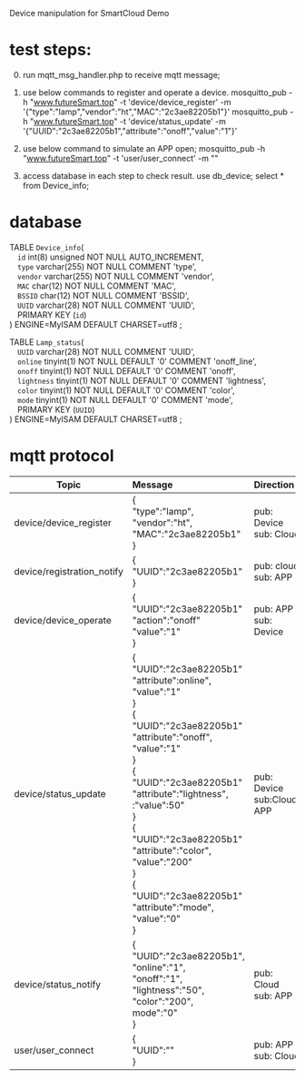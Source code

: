 Device manipulation for SmartCloud Demo

# test steps:
0. run mqtt_msg_handler.php to receive mqtt message;

1. use below commands to register and operate a device.
mosquitto_pub -h "www.futureSmart.top" -t 'device/device_register' -m '{"type":"lamp","vendor":"ht","MAC":"2c3ae82205b1"}'
mosquitto_pub -h "www.futureSmart.top" -t 'device/status_update' -m '{"UUID":"2c3ae82205b1","attribute":"onoff","value":"1"}'

2. use below command to simulate an APP open;
mosquitto_pub -h "www.futureSmart.top" -t 'user/user_connect' -m ""

3. access database in each step to check result.
use db_device;
select * from Device_info;

# database
TABLE `Device_info`(<br>
&emsp;`id` int(8) unsigned NOT NULL AUTO_INCREMENT,<br>
&emsp;`type` varchar(255) NOT NULL COMMENT 'type',<br>
&emsp;`vendor` varchar(255) NOT NULL COMMENT 'vendor',<br>
&emsp;`MAC` char(12) NOT NULL COMMENT 'MAC',<br>
&emsp;`BSSID` char(12) NOT NULL COMMENT 'BSSID',<br>
&emsp;`UUID` varchar(28) NOT NULL COMMENT 'UUID',<br>
&emsp;PRIMARY KEY (`id`)<br>
) ENGINE=MyISAM  DEFAULT CHARSET=utf8 ;

TABLE `Lamp_status`(<br>
&emsp;`UUID` varchar(28) NOT NULL COMMENT 'UUID',<br>
&emsp;`online` tinyint(1) NOT NULL DEFAULT '0' COMMENT 'onoff_line',<br>
&emsp;`onoff` tinyint(1) NOT NULL DEFAULT '0' COMMENT 'onoff',<br>
&emsp;`lightness` tinyint(1) NOT NULL DEFAULT '0' COMMENT 'lightness',<br>
&emsp;`color` tinyint(1) NOT NULL DEFAULT '0' COMMENT 'color',<br>
&emsp;`mode` tinyint(1) NOT NULL DEFAULT '0' COMMENT 'mode',<br>
&emsp;PRIMARY KEY (`UUID`)<br>
) ENGINE=MyISAM  DEFAULT CHARSET=utf8 ;

# mqtt protocol
| Topic | Message | Direction | Note 
| - | :- | :- | - 
| device/device_register |{<br>"type":"lamp",<br>"vendor":"ht",<br>"MAC":"2c3ae82205b1"<br>}| pub: Device <br> sub: Cloud | esp8266 payload length limit
| device/registration_notify | {<br>"UUID":"2c3ae82205b1"<br>} | pub: cloud <br> sub: APP | UUID use MAC for now
| device/device_operate | {<br>"UUID":"2c3ae82205b1"<br>"action":"onoff"<br>"value":"1"<br>} | pub: APP <br> sub: Device |
| device/status_update | {<br>"UUID":"2c3ae82205b1"<br>"attribute":online",<br>"value":"1"<br>}<br>{<br>"UUID":"2c3ae82205b1"<br>"attribute":"onoff",<br>"value":"1"<br>}<br>{<br>"UUID":"2c3ae82205b1"<br>"attribute":"lightness",<br>:"value":50"<br>} <br> {<br>"UUID":"2c3ae82205b1"<br>"attribute":"color",<br>"value":"200"<br>} <br> {<br>"UUID":"2c3ae82205b1"<br>"attribute":"mode",<br>"value":"0"<br>} | pub: Device <br> sub:Cloud, APP | after device execute operation or device online
| device/status_notify | {<br>"UUID":"2c3ae82205b1",<br>"online":"1",<br>"onoff":"1",<br>"lightness":"50", <br> "color":"200", <br> mode":"0"<br>}  | pub: Cloud <br> sub: APP | notify all devices one by one after APP open
| user/user_connect | {<br> "UUID":""<br>} | pub: APP <br> sub: Cloud | when APP open

